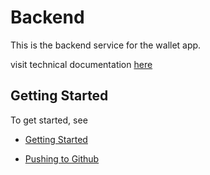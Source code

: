 # Backend

This is the backend service for the wallet app.

visit technical documentation [here](https://venture-capitech.github.io/backend)


## Getting Started

To get started, see

- [Getting Started](scripts/getting-started.md)

- [Pushing to Github](scripts/push-to-github.md)

